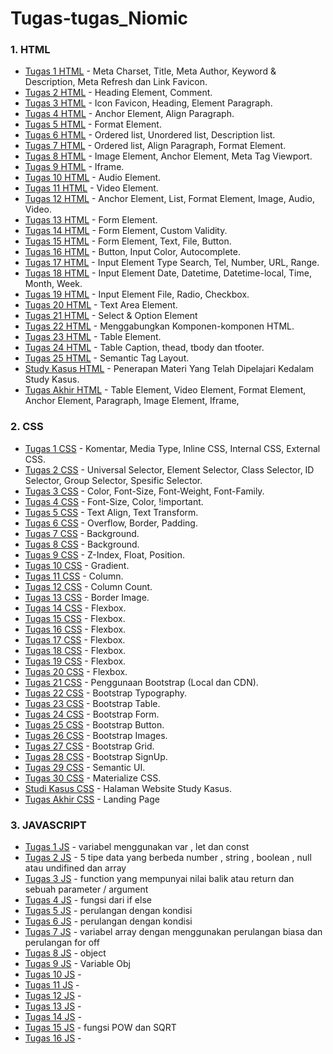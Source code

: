 # Tugas-tugas_Niomic

  
### 1. HTML
- [Tugas 1 HTML](https://github.com/adbudi/tugas_1_html) - Meta Charset, Title, Meta Author, Keyword & Description, Meta Refresh dan Link Favicon.
- [Tugas 2 HTML](https://github.com/adbudi/Tugas_2_html) - Heading Element, Comment.
- [Tugas 3 HTML](https://github.com/adbudi/tugas_3_html) - Icon Favicon, Heading, Element Paragraph.
- [Tugas 4 HTML](https://github.com/adbudi/tugas_4_html) - Anchor Element, Align Paragraph.
- [Tugas 5 HTML](https://github.com/adbudi/tugas_5_html) - Format Element.
- [Tugas 6 HTML](https://github.com/adbudi/tugas_6_html) - Ordered list, Unordered list, Description list.
- [Tugas 7 HTML](https://github.com/adbudi/tugas_7_html) - Ordered list, Align Paragraph, Format Element.
- [Tugas 8 HTML](https://github.com/adbudi/tugas_8_html) - Image Element, Anchor Element, Meta Tag Viewport.
- [Tugas 9 HTML](https://github.com/adbudi/tugas_9_html) - Iframe.
- [Tugas 10 HTML](https://github.com/adbudi/tugas_10_html) - Audio Element.
- [Tugas 11 HTML](https://github.com/adbudi/tugas_11_html) - Video Element.
- [Tugas 12 HTML](https://github.com/adbudi/tugas_12_html) - Anchor Element, List, Format Element, Image, Audio, Video.
- [Tugas 13 HTML](https://github.com/adbudi/tugas_13_html) - Form Element.
- [Tugas 14 HTML](https://github.com/adbudi/tugas_14_html) - Form Element, Custom Validity.
- [Tugas 15 HTML](https://github.com/adbudi/tugas_15_html) - Form Element, Text, File, Button.
- [Tugas 16 HTML](https://github.com/adbudi/tugas_16_html) - Button, Input Color, Autocomplete.
- [Tugas 17 HTML](https://github.com/adbudi/tugas_17_html) - Input Element Type Search, Tel, Number, URL, Range.
- [Tugas 18 HTML](https://github.com/adbudi/tugas_18_html) - Input Element Date, Datetime, Datetime-local, Time, Month, Week.
- [Tugas 19 HTML](https://github.com/adbudi/tugas_19_html) - Input Element File, Radio, Checkbox.
- [Tugas 20 HTML](https://github.com/adbudi/tugas_20_html) - Text Area Element.
- [Tugas 21 HTML](https://github.com/adbudi/tugas_21_html) - Select & Option Element
- [Tugas 22 HTML](https://github.com/adbudi/tugas_22_html) - Menggabungkan Komponen-komponen HTML.
- [Tugas 23 HTML](https://github.com/adbudi/tugas_23_html) - Table Element.
- [Tugas 24 HTML](https://github.com/adbudi/tugas_24_html) - Table Caption, thead, tbody dan tfooter.
- [Tugas 25 HTML](https://github.com/adbudi/tugas_25_html) - Semantic Tag Layout.
- [Study Kasus HTML](https://github.com/adbudi/Tugas_study_kasus_html) - Penerapan Materi Yang Telah Dipelajari Kedalam Study Kasus.
- [Tugas Akhir HTML](https://github.com/adbudi/Tugas_tugas_akhir_html) - Table Element, Video Element, Format Element, Anchor Element, Paragraph, Image Element, Iframe,

### 2. CSS
- [Tugas 1 CSS](https://github.com/adbudi/tugas_1_css) - Komentar, Media Type, Inline CSS, Internal CSS, External CSS.
- [Tugas 2 CSS](https://github.com/adbudi/tugas_2_css) - Universal Selector, Element Selector, Class Selector, ID Selector, Group Selector, Spesific Selector.
- [Tugas 3 CSS](https://github.com/adbudi/tugas_3_css) - Color, Font-Size, Font-Weight, Font-Family.
- [Tugas 4 CSS](https://github.com/adbudi/tugas_4_css) - Font-Size, Color, !important.
- [Tugas 5 CSS](https://github.com/adbudi/tugas_5_css) - Text Align, Text Transform.
- [Tugas 6 CSS](https://github.com/adbudi/tugas_6_css) - Overflow, Border, Padding.
- [Tugas 7 CSS](https://github.com/adbudi/tugas_7_css) - Background.
- [Tugas 8 CSS](https://github.com/adbudi/tugas_8_css) - Background.
- [Tugas 9 CSS](https://github.com/adbudi/tugas_9_css) - Z-Index, Float, Position.
- [Tugas 10 CSS](https://github.com/adbudi/tugas_10_css) - Gradient.
- [Tugas 11 CSS](https://github.com/adbudi/tugas_11_css) - Column.
- [Tugas 12 CSS](https://github.com/adbudi/tugas_12_css) - Column Count.
- [Tugas 13 CSS](https://github.com/adbudi/tugas_13_css) - Border Image.
- [Tugas 14 CSS](https://github.com/adbudi/tugas_14_css) - Flexbox.
- [Tugas 15 CSS](https://github.com/adbudi/tugas_15_css) - Flexbox.
- [Tugas 16 CSS](https://github.com/adbudi/tugas_16_css) - Flexbox.
- [Tugas 17 CSS](https://github.com/adbudi/tugas_17_css) - Flexbox.
- [Tugas 18 CSS](https://github.com/adbudi/tugas_18_css) - Flexbox.
- [Tugas 19 CSS](https://github.com/adbudi/tugas_19_css) - Flexbox.
- [Tugas 20 CSS](https://github.com/adbudi/tugas_20_css) - Flexbox.
- [Tugas 21 CSS](https://github.com/adbudi/tugas_21_css) - Penggunaan Bootstrap (Local dan CDN).
- [Tugas 22 CSS](https://github.com/adbudi/tugas_22_css) - Bootstrap Typography.
- [Tugas 23 CSS](https://github.com/adbudi/tugas_23_css) - Bootstrap Table.
- [Tugas 24 CSS](https://github.com/adbudi/tugas_24_css) - Bootstrap Form.
- [Tugas 25 CSS](https://github.com/adbudi/tugas_25_css) - Bootstrap Button.
- [Tugas 26 CSS](https://github.com/adbudi/tugas_26_css) - Bootstrap Images.
- [Tugas 27 CSS](https://github.com/adbudi/tugas_27_css) - Bootstrap Grid.
- [Tugas 28 CSS](https://github.com/adbudi/tugas_28_css) - Bootstrap SignUp.
- [Tugas 29 CSS](https://github.com/adbudi/tugas_29_css) - Semantic UI.
- [Tugas 30 CSS](https://github.com/adbudi/tugas_30_css) - Materialize CSS.
- [Studi Kasus CSS](https://github.com/adbudi/study_kasus_css) - Halaman Website Study Kasus.
- [Tugas Akhir CSS](https://github.com/adbudi/tugas_akhir_css) - Landing Page

### 3. JAVASCRIPT

- [Tugas 1 JS](https://github.com/adbudi/tugas1_js.git) - variabel menggunakan var , let dan const 
- [Tugas 2 JS](https://github.com/adbudi/tugas2_js.git) - 5 tipe data yang berbeda number , string , boolean , null atau undifined dan array
- [Tugas 3 JS](https://github.com/adbudi/tugas3_js.git) - function yang mempunyai nilai balik atau return dan sebuah parameter / argument
- [Tugas 4 JS](https://github.com/adbudi/tugas4_js.git) - fungsi dari if else
- [Tugas 5 JS](https://github.com/adbudi/tugas5_js.git) - perulangan dengan kondisi 
- [Tugas 6 JS](https://github.com/adbudi/tugas_6.js.git) - perulangan dengan kondisi
- [Tugas 7 JS](https://github.com/adbudi/tugas_7_js.git) - variabel array dengan menggunakan perulangan biasa dan perulangan for off  
- [Tugas 8 JS](https://github.com/adbudi/tugas8_js.git) - object
- [Tugas 9 JS](https://github.com/adbudi/tugas9_js.git) - Variable Obj
- [Tugas 10 JS](https://github.com/adbudi/tugas10_js.git) -
- [Tugas 11 JS](https://github.com/adbudi/tugas11_js.git) -
- [Tugas 12 JS](https://github.com/adbudi/tugas12_js.git) -
- [Tugas 13 JS](https://github.com/adbudi/tugas13_js.git) -
- [Tugas 14 JS](https://github.com/adbudi/tugas14_js.git) -
- [Tugas 15 JS](https://github.com/adbudi/tugas15_js.git) - fungsi POW dan SQRT
- [Tugas 16 JS](https://github.com/adbudi/tugas16_js.git) -
  
